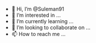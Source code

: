 - 👋 Hi, I’m @Suleman91
- 👀 I’m interested in ...
- 🌱 I’m currently learning ...
- 💞️ I’m looking to collaborate on ...
- 📫 How to reach me ...

<!---
Suleman91/Suleman91 is a ✨ special ✨ repository because its `README.md` (this file) appears on your GitHub profile.
You can click the Preview link to take a look at your changes.
--google maps 
